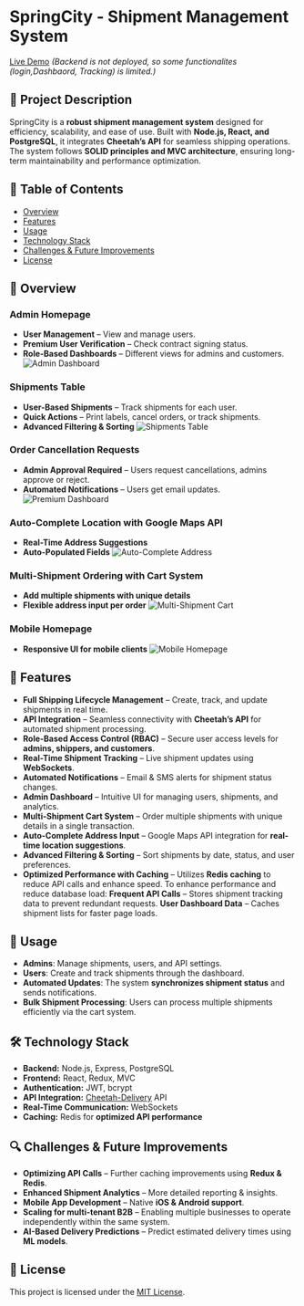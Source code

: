# SpringCity - Shipment Management System

[Live Demo](https://frontend-sprintcity.vercel.app/) *(Backend is not deployed, so some functionalites (login,Dashbaord, Tracking) is limited.)*

## 📌 Project Description
SpringCity is a **robust shipment management system** designed for efficiency, scalability, and ease of use. Built with **Node.js, React, and PostgreSQL**, it integrates **Cheetah’s API** for seamless shipping operations. The system follows **SOLID principles and MVC architecture**, ensuring long-term maintainability and performance optimization.

## 📖 Table of Contents
- [Overview](#-overview)
- [Features](#-features)
- [Usage](#-usage)
- [Technology Stack](#-technology-stack)
- [Challenges & Future Improvements](#-challenges--future-improvements)
- [License](#-license)


## 📸 Overview
### **Admin Homepage**
- **User Management** – View and manage users.
- **Premium User Verification** – Check contract signing status.
- **Role-Based Dashboards** – Different views for admins and customers.
![Admin Dashboard](https://github.com/user-attachments/assets/aa1d9e1b-3e86-443e-8414-a7f80052e487)

### **Shipments Table**
- **User-Based Shipments** – Track shipments for each user.
- **Quick Actions** – Print labels, cancel orders, or track shipments.
-  **Advanced Filtering & Sorting**
![Shipments Table](https://github.com/user-attachments/assets/c420685d-9042-4a61-b020-14620c450a47)

### **Order Cancellation Requests**
- **Admin Approval Required** – Users request cancellations, admins approve or reject.
- **Automated Notifications** – Users get email updates.
![Premium Dashboard](https://drive.google.com/uc?id=1Fvwfxq1JgbC65q9Jhrr9Svw3XM-Xp-eU)

### **Auto-Complete Location with Google Maps API**
- **Real-Time Address Suggestions**
- **Auto-Populated Fields**
![Auto-Complete Address](https://drive.google.com/uc?id=1cnmh-hpn9d7lGpBcXkpYZUCBpK3QuJxn)

### **Multi-Shipment Ordering with Cart System**
- **Add multiple shipments with unique details**
- **Flexible address input per order**
![Multi-Shipment Cart](https://drive.google.com/uc?id=19CR7dLHMhyzU1hHrIapCIGMWaYv96gkn)

### **Mobile Homepage**
- **Responsive UI for mobile clients**
![Mobile Homepage](https://github.com/user-attachments/assets/1e4c1b37-7fc8-4032-98d4-d765e6cabc86)

## 🚀 Features
- **Full Shipping Lifecycle Management** – Create, track, and update shipments in real time.
- **API Integration** – Seamless connectivity with **Cheetah’s API** for automated shipment processing.
- **Role-Based Access Control (RBAC)** – Secure user access levels for **admins, shippers, and customers**.
- **Real-Time Shipment Tracking** – Live shipment updates using **WebSockets**.
- **Automated Notifications** – Email & SMS alerts for shipment status changes.
- **Admin Dashboard** – Intuitive UI for managing users, shipments, and analytics.
- **Multi-Shipment Cart System** – Order multiple shipments with unique details in a single transaction.
- **Auto-Complete Address Input** – Google Maps API integration for **real-time location suggestions**.
- **Advanced Filtering & Sorting** – Sort shipments by date, status, and user preferences.
- **Optimized Performance with Caching** – Utilizes **Redis caching** to reduce API calls and enhance speed.
  To enhance performance and reduce database load:
   **Frequent API Calls** – Stores shipment tracking data to prevent redundant requests.
   **User Dashboard Data** – Caches shipment lists for faster page loads.
## 🔧 Usage
- **Admins**: Manage shipments, users, and API settings.
- **Users**: Create and track shipments through the dashboard.
- **Automated Updates**: The system **synchronizes shipment status** and sends notifications.
- **Bulk Shipment Processing**: Users can process multiple shipments efficiently via the cart system.

## 🛠 Technology Stack
- **Backend:** Node.js, Express, PostgreSQL
- **Frontend:** React, Redux, MVC
- **Authentication:** JWT, bcrypt
- **API Integration:** [Cheetah-Delivery](https://chitadelivery.co.il/) API
- **Real-Time Communication:** WebSockets
- **Caching:** Redis for **optimized API performance**

## 🔍 Challenges & Future Improvements
- **Optimizing API Calls** – Further caching improvements using **Redux & Redis**.
- **Enhanced Shipment Analytics** – More detailed reporting & insights.
- **Mobile App Development** – Native **iOS & Android support**.
- **Scaling for multi-tenant B2B** – Enabling multiple businesses to operate independently within the same system.
- **AI-Based Delivery Predictions** – Predict estimated delivery times using **ML models**.

## 📜 License
This project is licensed under the [MIT License](LICENSE).


